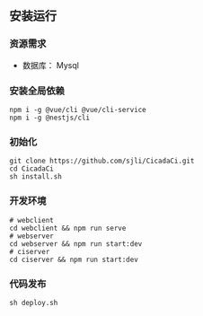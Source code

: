 ## 安装运行

### 资源需求
- 数据库： Mysql

### 安装全局依赖
```
npm i -g @vue/cli @vue/cli-service
npm i -g @nestjs/cli
```

### 初始化
```
git clone https://github.com/sjli/CicadaCi.git
cd CicadaCi
sh install.sh
```

### 开发环境
```
# webclient
cd webclient && npm run serve
# webserver
cd webserver && npm run start:dev
# ciserver
cd ciserver && npm run start:dev
```

### 代码发布
```
sh deploy.sh